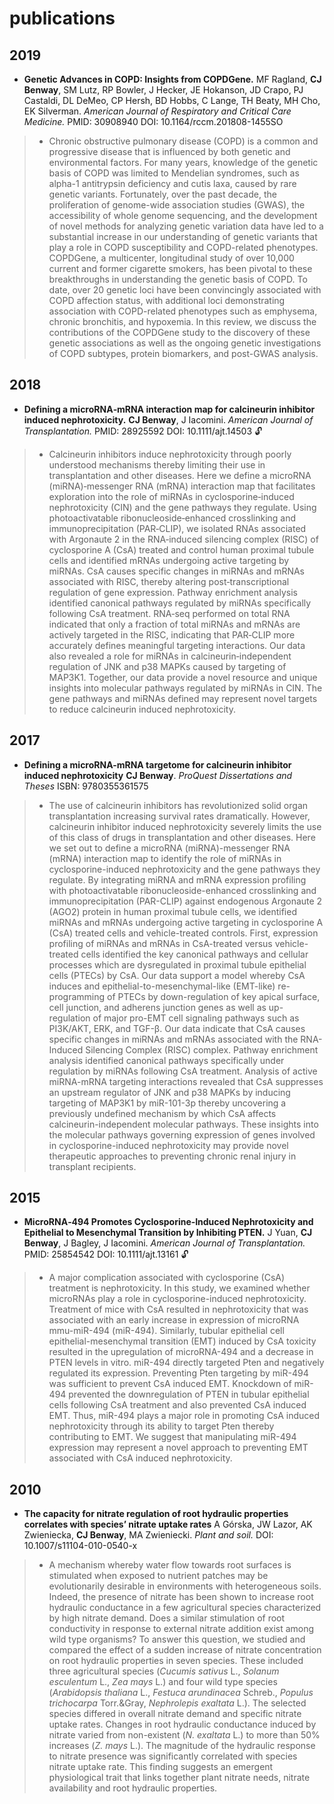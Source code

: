 # publications

## 2019
- **Genetic Advances in COPD: Insights from COPDGene.** MF Ragland, **CJ Benway**, SM Lutz, RP Bowler, J Hecker, JE Hokanson, JD Crapo, PJ Castaldi, DL DeMeo, CP Hersh, BD Hobbs, C Lange, TH Beaty, MH Cho, EK Silverman. *American Journal of Respiratory and Critical Care Medicine.* PMID: 30908940 DOI: 10.1164/rccm.201808-1455SO
>- Chronic obstructive pulmonary disease (COPD) is a common and progressive disease that is influenced by both genetic and environmental factors. For many years, knowledge of the genetic basis of COPD was limited to Mendelian syndromes, such as alpha-1 antitrypsin deficiency and cutis laxa, caused by rare genetic variants. Fortunately, over the past decade, the proliferation of genome-wide association studies (GWAS), the accessibility of whole genome sequencing, and the development of novel methods for analyzing genetic variation data have led to a substantial increase in our understanding of genetic variants that play a role in COPD susceptibility and COPD-related phenotypes. COPDGene, a multicenter, longitudinal study of over 10,000 current and former cigarette smokers, has been pivotal to these breakthroughs in understanding the genetic basis of COPD. To date, over 20 genetic loci have been convincingly associated with COPD affection status, with additional loci demonstrating association with COPD-related phenotypes such as emphysema, chronic bronchitis, and hypoxemia. In this review, we discuss the contributions of the COPDGene study to the discovery of these genetic associations as well as the ongoing genetic investigations of COPD subtypes, protein biomarkers, and post-GWAS analysis.

## 2018
- **Defining a microRNA‐mRNA interaction map for calcineurin inhibitor induced nephrotoxicity.** **CJ Benway**, J Iacomini. *American Journal of Transplantation.* PMID: 28925592 DOI: 10.1111/ajt.14503 :unlock:
>- Calcineurin inhibitors induce nephrotoxicity through poorly understood mechanisms thereby limiting their use in transplantation and other diseases. Here we define a microRNA (miRNA)‐messenger RNA (mRNA) interaction map that facilitates exploration into the role of miRNAs in cyclosporine‐induced nephrotoxicity (CIN) and the gene pathways they regulate. Using photoactivatable ribonucleoside‐enhanced crosslinking and immunoprecipitation (PAR‐CLIP), we isolated RNAs associated with Argonaute 2 in the RNA‐induced silencing complex (RISC) of cyclosporine A (CsA) treated and control human proximal tubule cells and identified mRNAs undergoing active targeting by miRNAs. CsA causes specific changes in miRNAs and mRNAs associated with RISC, thereby altering post‐transcriptional regulation of gene expression. Pathway enrichment analysis identified canonical pathways regulated by miRNAs specifically following CsA treatment. RNA‐seq performed on total RNA indicated that only a fraction of total miRNAs and mRNAs are actively targeted in the RISC, indicating that PAR‐CLIP more accurately defines meaningful targeting interactions. Our data also revealed a role for miRNAs in calcineurin‐independent regulation of JNK and p38 MAPKs caused by targeting of MAP3K1. Together, our data provide a novel resource and unique insights into molecular pathways regulated by miRNAs in CIN. The gene pathways and miRNAs defined may represent novel targets to reduce calcineurin induced nephrotoxicity.

## 2017
- **Defining a microRNA-mRNA targetome for calcineurin inhibitor induced nephrotoxicity** **CJ Benway**. *ProQuest Dissertations and Theses* ISBN: 9780355361575
>- The use of calcineurin inhibitors has revolutionized solid organ transplantation increasing survival rates dramatically. However, calcineurin inhibitor induced nephrotoxicity severely limits the use of this class of drugs in transplantation and other diseases. Here we set out to define a microRNA (miRNA)-messenger RNA (mRNA) interaction map to identify the role of miRNAs in cyclosporine-induced nephrotoxicity and the gene pathways they regulate. By integrating miRNA and mRNA expression profiling with photoactivatable ribonucleoside-enhanced crosslinking and immunoprecipitation (PAR-CLIP) against endogenous Argonaute 2 (AGO2) protein in human proximal tubule cells, we identified miRNAs and mRNAs undergoing active targeting in cyclosporine A (CsA) treated cells and vehicle-treated controls. First, expression profiling of miRNAs and mRNAs in CsA-treated versus vehicle-treated cells identified the key canonical pathways and cellular processes which are dysregulated in proximal tubule epithelial cells (PTECs) by CsA. Our data support a model whereby CsA induces and epithelial-to-mesenchymal-like (EMT-like) re-programming of PTECs by down-regulation of key apical surface, cell junction, and adherens junction genes as well as up-regulation of major pro-EMT cell signaling pathways such as PI3K/AKT, ERK, and TGF-β. Our data indicate that CsA causes specific changes in miRNAs and mRNAs associated with the RNA-Induced Silencing Complex (RISC) complex. Pathway enrichment analysis identified canonical pathways specifically under regulation by miRNAs following CsA treatment. Analysis of active miRNA-mRNA targeting interactions revealed that CsA suppresses an upstream regulator of JNK and p38 MAPKs by inducing targeting of MAP3K1 by miR-101-3p thereby uncovering a previously undefined mechanism by which CsA affects calcineurin-independent molecular pathways. These insights into the molecular pathways governing expression of genes involved in cyclosporine-induced nephrotoxicity may provide novel therapeutic approaches to preventing chronic renal injury in transplant recipients.

## 2015
- **MicroRNA‐494 Promotes Cyclosporine‐Induced Nephrotoxicity and Epithelial to Mesenchymal Transition by Inhibiting PTEN.** J Yuan, **CJ Benway**, J Bagley, J Iacomini. *American Journal of Transplantation.* PMID: 25854542 DOI: 10.1111/ajt.13161 :unlock:
>- A major complication associated with cyclosporine (CsA) treatment is nephrotoxicity. In this study, we examined whether microRNAs play a role in cyclosporine-induced nephrotoxicity. Treatment of mice with CsA resulted in nephrotoxicity that was associated with an early increase in expression of microRNA mmu-miR-494 (miR-494). Similarly, tubular epithelial cell epithelial-mesenchymal transition (EMT) induced by CsA toxicity resulted in the upregulation of microRNA-494 and a decrease in PTEN levels in vitro. miR-494 directly targeted Pten and negatively regulated its expression. Preventing Pten targeting by miR-494 was sufficient to prevent CsA induced EMT. Knockdown of miR-494 prevented the downregulation of PTEN in tubular epithelial cells following CsA treatment and also prevented CsA induced EMT. Thus, miR-494 plays a major role in promoting CsA induced nephrotoxicity through its ability to target Pten thereby contributing to EMT. We suggest that manipulating miR-494 expression may represent a novel approach to preventing EMT associated with CsA induced nephrotoxicity.

## 2010
- **The capacity for nitrate regulation of root hydraulic properties correlates with species’ nitrate uptake rates** A Górska, JW Lazor, AK Zwieniecka, **CJ Benway**, MA Zwieniecki. *Plant and soil.* DOI: 10.1007/s11104-010-0540-x

>- A mechanism whereby water flow towards root surfaces is stimulated when exposed to nutrient patches may be evolutionarily desirable in environments with heterogeneous soils. Indeed, the presence of nitrate has been shown to increase root hydraulic conductance in a few agricultural species characterized by high nitrate demand. Does a similar stimulation of root conductivity in response to external nitrate addition exist among wild type organisms? To answer this question, we studied and compared the effect of a sudden increase of nitrate concentration on root hydraulic properties in seven species. These included three agricultural species (*Cucumis sativus* L., *Solanum esculentum* L., *Zea mays* L.) and four wild type species (*Arabidopsis thaliana* L., *Festuca arundinacea* Schreb., *Populus trichocarpa* Torr.&Gray, *Nephrolepis exaltata* L.). The selected species differed in overall nitrate demand and specific nitrate uptake rates. Changes in root hydraulic conductance induced by nitrate varied from non-existent (*N. exaltata* L.) to more than 50% increases (*Z. mays* L.). The magnitude of the hydraulic response to nitrate presence was significantly correlated with species nitrate uptake rate. This finding suggests an emergent physiological trait that links together plant nitrate needs, nitrate availability and root hydraulic properties.
